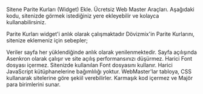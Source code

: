 Sitene Parite Kurları (Widget) Ekle. Ücretsiz Web Master Araçları.
Aşağıdaki kodu, sitenizde görmek istediğiniz yere ekleyebilir ve kolayca kullanabilirsiniz.

Parite Kurları widget'i anlık olarak çalışmaktadır
Dövizmix'in Parite Kurlarını, sitenize eklemeniz için sebepler;

Veriler sayfa her yüklendiğinde anlık olarak yenilenmektedir.
Sayfa açılışında Asenkron olarak çalışır ve site açılış performansınızı düşürmez.
Harici Font dosyası içermez. Sitenizde kullanılan Font dosyasını kullanır.
Harici JavaScript kütüphanelerine bağımlılığı yoktur.
WebMaster'lar tabloya, CSS kullanarak sitelerine göre şekiil verebilirler.
Karmaşık kod içermez ve Majör para birimlerini sunar.

<div id="kurlar"></div><script async src="https://dovizmix.com/dovizmix/js/paritewidget.min.js" type="text/javascript" charset="utf-8" ></script>
